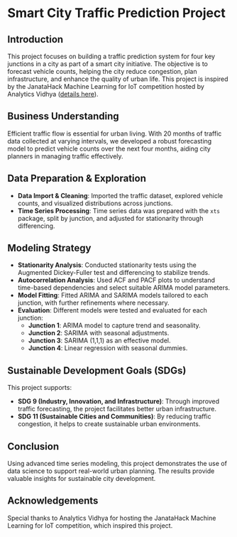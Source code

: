 # Smart City Traffic Prediction Project

## Introduction
This project focuses on building a traffic prediction system for four key junctions in a city as part of a smart city initiative. The objective is to forecast vehicle counts, helping the city reduce congestion, plan infrastructure, and enhance the quality of urban life. This project is inspired by the JanataHack Machine Learning for IoT competition hosted by Analytics Vidhya ([details here](https://datahack.analyticsvidhya.com/contest/janatahack-machine-learning-for-iot/#ProblemStatement)).

## Business Understanding
Efficient traffic flow is essential for urban living. With 20 months of traffic data collected at varying intervals, we developed a robust forecasting model to predict vehicle counts over the next four months, aiding city planners in managing traffic effectively.

## Data Preparation & Exploration
- **Data Import & Cleaning**: Imported the traffic dataset, explored vehicle counts, and visualized distributions across junctions.
- **Time Series Processing**: Time series data was prepared with the `xts` package, split by junction, and adjusted for stationarity through differencing.

## Modeling Strategy
- **Stationarity Analysis**: Conducted stationarity tests using the Augmented Dickey-Fuller test and differencing to stabilize trends.
- **Autocorrelation Analysis**: Used ACF and PACF plots to understand time-based dependencies and select suitable ARIMA model parameters.
- **Model Fitting**: Fitted ARIMA and SARIMA models tailored to each junction, with further refinements where necessary.
- **Evaluation**: Different models were tested and evaluated for each junction:
  - **Junction 1**: ARIMA model to capture trend and seasonality.
  - **Junction 2**: SARIMA with seasonal adjustments.
  - **Junction 3**: SARIMA (1,1,1) as an effective model.
  - **Junction 4**: Linear regression with seasonal dummies.

## Sustainable Development Goals (SDGs)
This project supports:
- **SDG 9 (Industry, Innovation, and Infrastructure)**: Through improved traffic forecasting, the project facilitates better urban infrastructure.
- **SDG 11 (Sustainable Cities and Communities)**: By reducing traffic congestion, it helps to create sustainable urban environments.

## Conclusion
Using advanced time series modeling, this project demonstrates the use of data science to support real-world urban planning. The results provide valuable insights for sustainable city development.

## Acknowledgements
Special thanks to Analytics Vidhya for hosting the JanataHack Machine Learning for IoT competition, which inspired this project.
